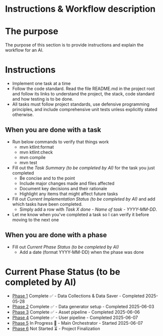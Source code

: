 # Instructions & Workflow description

# The purpose
The purpose of this section is to provide instructions and explain the workflow for an AI.

# Instructions

* Implement one task at a time
* Follow the code standard. Read the file README.md in the project root and follow its links to understand the
project, the stack, code standard and how testing is to be done.
* All tasks must follow project standards, use defensive programming principles, and include comprehensive
unit tests unless explicitly stated otherwise.

## When you are done with a task
* Run below commands to verify that things work
  * mvn ktlint:format
  * mvn ktlint:check
  * mvn compile
  * mvn test
* Fill out the *Task Summary (to be completed by AI)* for the task you just completed
  * Be concise and to the point
  * Include major changes made and files affected
  * Document key decisions and their rationale
  * Highlight any items that might affect future tasks
* Fill out *Current Implementation Status (to be completed by AI)* and add which tasks have been completed.
  * Simply add a row with *Task X done - Name of task - YYYY-MM-DD*.
* Let me know when you've completed a task so I can verify it before moving to the next one

## When you are done with a phase
* Fill out *Current Phase Status (to be completed by AI)*
  * Add a date (format YYYY-MM-DD) when the phase was done

# Current Phase Status (to be completed by AI)
- [Phase 1](task_phase_1.md) Complete ✅ - Data Collections & Data Saver - Completed 2025-05-28
- [Phase 2](task_phase_2.md) Complete ✅ - Data generator setup - Completed 2025-06-03
- [Phase 3](task_phase_3.md) Complete ✅ - Asset pipeline - Completed 2025-06-06
- [Phase 4](task_phase_4.md) Complete ✅ - User pipeline - Completed 2025-06-07
- [Phase 5](task_phase_5.md) In Progress 🚧 - Main Orchestrator - Started 2025-06-07
- [Phase 6](task_phase_6.md) Not Started ⏳ - Project Finalization



